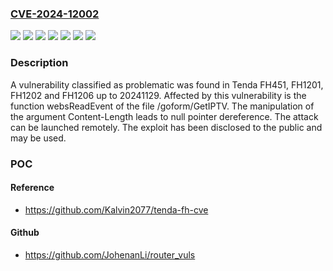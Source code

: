### [CVE-2024-12002](https://cve.mitre.org/cgi-bin/cvename.cgi?name=CVE-2024-12002)
![](https://img.shields.io/static/v1?label=Product&message=FH1201&color=blue)
![](https://img.shields.io/static/v1?label=Product&message=FH1202&color=blue)
![](https://img.shields.io/static/v1?label=Product&message=FH1206&color=blue)
![](https://img.shields.io/static/v1?label=Product&message=FH451&color=blue)
![](https://img.shields.io/static/v1?label=Version&message=%3D%2020241129%20&color=brighgreen)
![](https://img.shields.io/static/v1?label=Vulnerability&message=Denial%20of%20Service&color=brighgreen)
![](https://img.shields.io/static/v1?label=Vulnerability&message=NULL%20Pointer%20Dereference&color=brighgreen)

### Description

A vulnerability classified as problematic was found in Tenda FH451, FH1201, FH1202 and FH1206 up to 20241129. Affected by this vulnerability is the function websReadEvent of the file /goform/GetIPTV. The manipulation of the argument Content-Length leads to null pointer dereference. The attack can be launched remotely. The exploit has been disclosed to the public and may be used.

### POC

#### Reference
- https://github.com/Kalvin2077/tenda-fh-cve

#### Github
- https://github.com/JohenanLi/router_vuls

